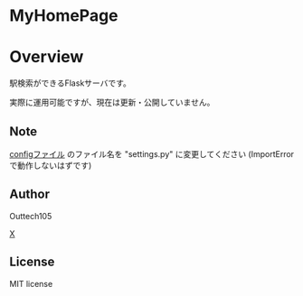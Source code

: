 # MyHomePage

# Overview

駅検索ができるFlaskサーバです。

実際に運用可能ですが、現在は更新・公開していません。

## Note

[configファイル](/settings.py.sample)
のファイル名を "settings.py" に変更してください (ImportErrorで動作しないはずです)

## Author

Outtech105

[X](https://x.com/105techno)

## License

MIT license
